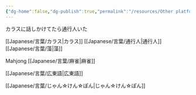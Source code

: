 ```yaml
---
{"dg-home":false,"dg-publish":true,"permalink":"/resources/Other platforms - Japanese/","dgPassFrontmatter":true}
---
```



カラスに話しかけてたら通行人いた

[[Japanese/言葉/カラス\|カラス]]
[[Japanese/言葉/通行人\|通行人]]
[[Japanese/言葉/藻\|藻]]

Mahjong
[[Japanese/言葉/麻雀\|麻雀]]

[[Japanese/言葉/広東語\|広東語]]

[[Japanese/言葉/じゃん☆けん☆ぽん\|じゃん☆けん☆ぽん]]

